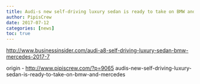 ```yaml
---
title: Audi-s new self-driving luxury sedan is ready to take on BMW and Mercedes
author: PipisCrew
date: 2017-07-12
categories: [news]
toc: true
---
```


http://www.businessinsider.com/audi-a8-self-driving-luxury-sedan-bmw-mercedes-2017-7

origin - http://www.pipiscrew.com/?p=9065 audis-new-self-driving-luxury-sedan-is-ready-to-take-on-bmw-and-mercedes